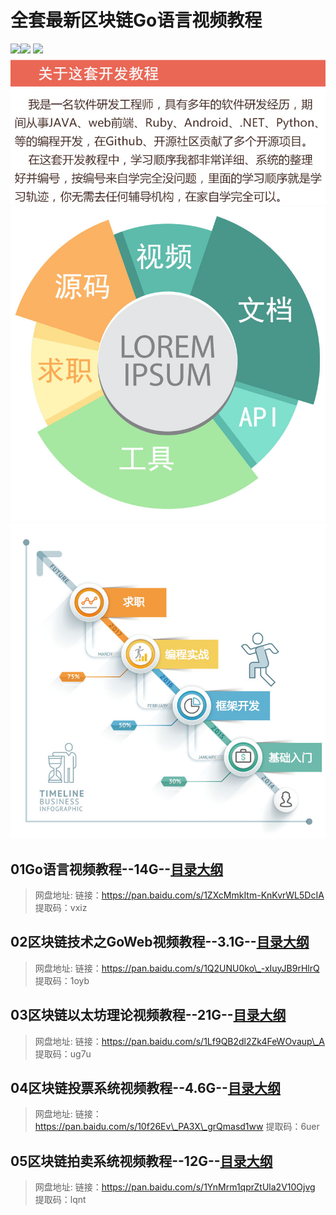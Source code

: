 # 全套最新区块链Go语言视频教程
 ![](https://img.shields.io/badge/download-5.3K-brightgreen)[![](https://img.shields.io/badge/author-%E6%9D%BE%E9%BC%A0-blue)](assets/vxlogo.jpg) ![](https://img.shields.io/badge/licenese-crystal-green)  
 ![](assets/about.jpg) ![](assets/content.jpg) ![](assets/route.jpg)  
## 01Go语言视频教程--14G--[目录大纲](01Go语言.md)

> 网盘地址: 链接：https://pan.baidu.com/s/1ZXcMmkItm-KnKvrWL5DcIA 提取码：vxiz

## 02区块链技术之GoWeb视频教程--3.1G--[目录大纲](02区块链技术之GoWeb.md)

> 网盘地址: 链接：https://pan.baidu.com/s/1Q2UNU0ko\_-xIuyJB9rHlrQ 提取码：1oyb

## 03区块链以太坊理论视频教程--21G--[目录大纲](03区块链以太坊理论.md)

> 网盘地址: 链接：https://pan.baidu.com/s/1Lf9QB2dl2Zk4FeWOvaup\_A 提取码：ug7u

## 04区块链投票系统视频教程--4.6G--[目录大纲](04区块链投票系统.md)

> 网盘地址: 链接：https://pan.baidu.com/s/10f26Ev\_PA3X\_grQmasd1ww 提取码：6uer

## 05区块链拍卖系统视频教程--12G--[目录大纲](05区块链拍卖系统.md)

> 网盘地址: 链接：https://pan.baidu.com/s/1YnMrm1qprZtUla2V10Ojvg 提取码：lqnt

